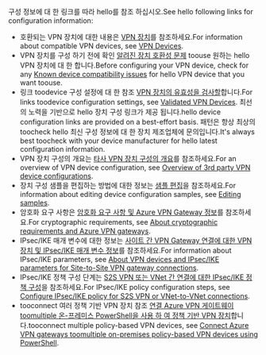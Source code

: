 <span data-ttu-id="7426d-101">구성 정보에 대 한 링크를 따라 hello를 참조 하십시오.</span><span class="sxs-lookup"><span data-stu-id="7426d-101">See hello following links for configuration information:</span></span>

- <span data-ttu-id="7426d-102">호환되는 VPN 장치에 대한 내용은 [VPN 장치](../articles/vpn-gateway/vpn-gateway-about-vpn-devices.md)를 참조하세요.</span><span class="sxs-lookup"><span data-stu-id="7426d-102">For information about compatible VPN devices, see [VPN Devices](../articles/vpn-gateway/vpn-gateway-about-vpn-devices.md).</span></span>
- <span data-ttu-id="7426d-103">VPN 장치를 구성 하기 전에 확인 [알려진 장치 호환성 문제](../articles/vpn-gateway/vpn-gateway-about-vpn-devices.md#known) toouse 원하는 hello VPN 장치에 대 한 합니다.</span><span class="sxs-lookup"><span data-stu-id="7426d-103">Before configuring your VPN device, check for any [Known device compatibility issues](../articles/vpn-gateway/vpn-gateway-about-vpn-devices.md#known) for hello VPN device that you want toouse.</span></span>
- <span data-ttu-id="7426d-104">링크 toodevice 구성 설정에 대 한 참조 [VPN 장치의 유효성을 검사할](../articles/vpn-gateway/vpn-gateway-about-vpn-devices.md#devicetable)합니다.</span><span class="sxs-lookup"><span data-stu-id="7426d-104">For links toodevice configuration settings, see [Validated VPN Devices](../articles/vpn-gateway/vpn-gateway-about-vpn-devices.md#devicetable).</span></span> <span data-ttu-id="7426d-105">최선의 노력을 기반으로 hello 장치 구성 링크가 제공 됩니다.</span><span class="sxs-lookup"><span data-stu-id="7426d-105">hello device configuration links are provided on a best-effort basis.</span></span> <span data-ttu-id="7426d-106">패턴은 항상 최상의 toocheck hello 최신 구성 정보에 대 한 장치 제조업체에 문의입니다.</span><span class="sxs-lookup"><span data-stu-id="7426d-106">It's always best toocheck with your device manufacturer for hello latest configuration information.</span></span>
- <span data-ttu-id="7426d-107">VPN 장치 구성의 개요는 [타사 VPN 장치 구성의 개요](../articles/vpn-gateway/vpn-gateway-3rdparty-device-config-overview.md)를 참조하세요.</span><span class="sxs-lookup"><span data-stu-id="7426d-107">For an overview of VPN device configuration, see [Overview of 3rd party VPN device configurations](../articles/vpn-gateway/vpn-gateway-3rdparty-device-config-overview.md).</span></span>
- <span data-ttu-id="7426d-108">장치 구성 샘플을 편집하는 방법에 대한 정보는 [샘플 편집](../articles/vpn-gateway/vpn-gateway-about-vpn-devices.md#editing)을 참조하세요.</span><span class="sxs-lookup"><span data-stu-id="7426d-108">For information about editing device configuration samples, see [Editing samples](../articles/vpn-gateway/vpn-gateway-about-vpn-devices.md#editing).</span></span>
- <span data-ttu-id="7426d-109">암호화 요구 사항은 [암호화 요구 사항 및 Azure VPN Gateway 정보](../articles/vpn-gateway/vpn-gateway-about-compliance-crypto.md)를 참조하세요.</span><span class="sxs-lookup"><span data-stu-id="7426d-109">For cryptographic requirements, see [About cryptographic requirements and Azure VPN gateways](../articles/vpn-gateway/vpn-gateway-about-compliance-crypto.md).</span></span>
- <span data-ttu-id="7426d-110">IPsec/IKE 매개 변수에 대한 정보는 [사이트 간 VPN Gateway 연결에 대한 VPN 장치 및 IPsec/IKE 매개 변수 정보](../articles/vpn-gateway/vpn-gateway-about-vpn-devices.md#ipsec)를 참조하세요.</span><span class="sxs-lookup"><span data-stu-id="7426d-110">For information about IPsec/IKE parameters, see [About VPN devices and IPsec/IKE parameters for Site-to-Site VPN gateway connections](../articles/vpn-gateway/vpn-gateway-about-vpn-devices.md#ipsec).</span></span>
- <span data-ttu-id="7426d-111">IPsec/IKE 정책 구성 단계는 [S2S VPN 또는 VNet 간 연결에 대한 IPsec/IKE 정책 구성](../articles/vpn-gateway/vpn-gateway-ipsecikepolicy-rm-powershell.md)을 참조하세요.</span><span class="sxs-lookup"><span data-stu-id="7426d-111">For IPsec/IKE policy configuration steps, see [Configure IPsec/IKE policy for S2S VPN or VNet-to-VNet connections](../articles/vpn-gateway/vpn-gateway-ipsecikepolicy-rm-powershell.md).</span></span>
- <span data-ttu-id="7426d-112">tooconnect 여러 정책 기반 VPN 장치 참조 [연결 Azure VPN 게이트웨이 toomultiple 온-프레미스 PowerShell을 사용 하 여 정책 기반 VPN 장치](../articles/vpn-gateway/vpn-gateway-connect-multiple-policybased-rm-ps.md)합니다.</span><span class="sxs-lookup"><span data-stu-id="7426d-112">tooconnect multiple policy-based VPN devices, see [Connect Azure VPN gateways toomultiple on-premises policy-based VPN devices using PowerShell](../articles/vpn-gateway/vpn-gateway-connect-multiple-policybased-rm-ps.md).</span></span>
